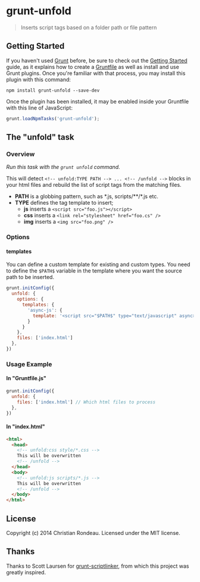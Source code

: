 # grunt-unfold

> Inserts script tags based on a folder path or file pattern

## Getting Started

If you haven't used [Grunt](http://gruntjs.com/) before, be sure to check out the [Getting Started](http://gruntjs.com/getting-started) guide, as it explains how to create a [Gruntfile](http://gruntjs.com/sample-gruntfile) as well as install and use Grunt plugins. Once you're familiar with that process, you may install this plugin with this command:

```shell
npm install grunt-unfold --save-dev
```

Once the plugin has been installed, it may be enabled inside your Gruntfile with this line of JavaScript:

```js
grunt.loadNpmTasks('grunt-unfold');
```

## The "unfold" task

### Overview
_Run this task with the `grunt unfold` command._

This will detect `<!-- unfold:TYPE PATH --> ... <!-- /unfold -->` blocks in your html files and rebuild the list of script tags from the matching files.

* **PATH** is a globbing pattern, such as \*.js, scripts/\*\*/\*.js etc.
* **TYPE** defines the tag template to insert;
  * **js** inserts a `<script src="foo.js"></script>`
  * **css** inserts a `<link rel="stylesheet" href="foo.cs" />`
  * **img** inserts a `<img src="foo.png" />`

### Options

#### templates

You can define a custom template for existing and custom types. You need to define the `$PATH$` variable in the template where you want the source path to be inserted.

```js
grunt.initConfig({
  unfold: {
    options: {
      templates: {
        'async-js': {
		  template: '<script src="$PATH$" type="text/javascript" async></script>'
		}
      }
    },
    files: ['index.html']
  },
})
```

### Usage Example

#### In "Gruntfile.js"

```js
grunt.initConfig({
  unfold: {
    files: ['index.html'] // Which html files to process
  },
})
```

#### In "index.html"

```html
<html>
  <head>
    <!-- unfold:css style/*.css -->
	This will be overwritten
	<!-- /unfold -->
  </head>
  <body>
    <!-- unfold:js scripts/*.js -->
	This will be overwritten
	<!-- /unfold -->
  </body>
</html>
```

## License

Copyright (c) 2014 Christian Rondeau. Licensed under the MIT license.

## Thanks

Thanks to Scott Laursen for [grunt-scriptlinker](http://github.com/scott-laursen/grunt-scriptlinker), from which this project was greatly inspired.
